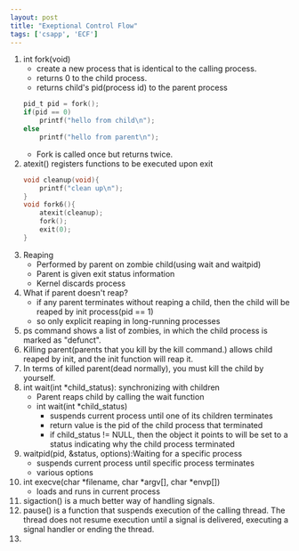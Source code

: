 ```yaml
---
layout: post
title: "Exeptional Control Flow"
tags: ['csapp', 'ECF']
---
```

1. int fork(void)
    - create a new process that is identical to the calling process.
    - returns 0 to the child process.
    - returns child's pid(process id) to the parent process
    ```c
    pid_t pid = fork();
    if(pid == 0)
        printf("hello from child\n");
    else
        printf("hello from parent\n");
    ```
    - Fork is called once but returns twice.
2. atexit() registers functions to be executed upon exit
    ```c
    void cleanup(void){
        printf("clean up\n");
    }
    void fork6(){
        atexit(cleanup);
        fork();
        exit(0);
    }
    ```
3. Reaping
    - Performed by parent on zombie child(using wait and waitpid)
    - Parent is given exit status information
    - Kernel discards process
4. What if parent doesn't reap?
    - if any parent terminates without reaping a child, then the child will be reaped by init process(pid == 1)
    - so only explicit reaping in long-running processes
5. ps command shows a list of zombies, in which the child process is marked as "defunct".
6. Killing parent(parents that you kill by the kill command.) allows child reaped by init, and the init function will reap it. 
7. In terms of killed parent(dead normally), you must kill the child by yourself.
8. int wait(int *child_status): synchronizing with children
    - Parent reaps child by calling the wait function
    - int wait(int *child_status)
        - suspends current process until one of its children terminates
        - return value is the pid of the child process that terminated
        - if child_status != NULL, then the object it points to will be set to a status indicating why the child process terminated
9. waitpid(pid, &status, options):Waiting for a specific process
    - suspends current process until specific process terminates
    - various options
10. int execve(char *filename, char *argv[], char *envp[])
    - loads and runs in current process
11. sigaction() is a much better way of handling signals.
12. pause() is a function that suspends execution of the calling thread. The thread does not resume execution until a signal is delivered, executing a signal handler or ending the thread. 
13. 